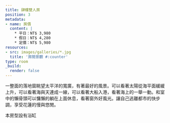 ```yaml
---
title: 肆樓雙人房
position: 3
metadata:
- name: 房價
  content: |
    * 平日：NT$ 3,980
    * 假日：NT$ 4,280
    * 定價：NT$ 5,980
resources:
- src: images/galleries/*.jpg
  title: '房間景觀 #:counter'
type: room
_build:
  render: false
---
```


一整面的落地窗眺望太平洋的寬廣，有著最好的風景。可以看著太陽從海平面緩緩上升，可以看著海與天連成一線，可以看著大船入港，看著海上的一舉一動。和室中的懶骨頭可以慵懶的躺在上面休息，看著窗外好風光。讓自己逃離都市的快步調，享受花蓮的慢與悠閒。

本房型設有浴缸
